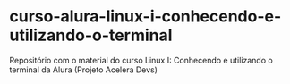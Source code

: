 # curso-alura-linux-i-conhecendo-e-utilizando-o-terminal
Repositório com o material do curso Linux I: Conhecendo e utilizando o terminal da Alura (Projeto Acelera Devs)
